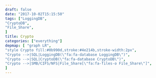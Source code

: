 ```yaml
---
draft: false
date: "2017-10-02T15:15:50"
tags: ["LoggingDB",
"CryptoDB",
"File_Share",
]
title: Crypto
categories: ["everything"]
depmap: [ "graph LR",
"style Crypto fill:#0b990d,stroke:#4e214b,stroke-width:2px",
"Crypto -->|SQL|LoggingDB(\"fa:fa-database LoggingDB\")",
"Crypto -->|SQL|CryptoDB(\"fa:fa-database CryptoDB\")",
"Crypto -->|SMB/CIFS/NFS|File_Share[\"fa:fa-files-o File_Share\"]",
]
---
```

			